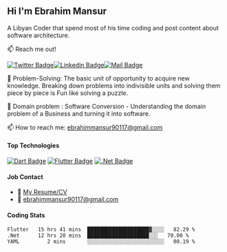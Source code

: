 
## Hi I'm Ebrahim Mansur

A Libyan Coder that spend most of his time coding and post content about software architecture.

:mailbox: Reach me out!

[![Twitter Badge](https://img.shields.io/badge/-@Ebrahim90117-1ca0f1?style=flat&labelColor=1ca0f1&logo=twitter&logoColor=white&link=https://twitter.com/Ipenywis)](https://twitter.com/Ebrahim90117)[![Linkedin Badge](https://img.shields.io/badge/-Ebrahim-0e76a8?style=flat&labelColor=0e76a8&logo=linkedin&logoColor=white)](https://linkedin.com/in/ebrahim-mansur-51b526202)[![Mail Badge](https://img.shields.io/badge/-Ebrahim-c0392b?style=flat&labelColor=c0392b&logo=gmail&logoColor=white)](mailto:ebrahimmansur90117@gmail.com)

🤔 Problem-Solving: The basic unit of opportunity to acquire new knowledge. Breaking down problems into indivisible units and solving them piece by piece is Fun like solving a puzzle.

🔀 Domain problem : Software Conversion - Understanding the domain problem of a Business and turning it into software.

📫 How to reach me: ebrahimmansur90117@gmail.com

#### Top Technologies

<!-- TODO: Make technologies links takes you to repositories -->

[![Dart Badge](https://img.shields.io/badge/-Dart-61DBFB?style=for-the-badge&labelColor=black&logo=dart&logoColor=61DBFB)](#) [![Flutter Badge](https://img.shields.io/badge/-Flutter-007acc?style=for-the-badge&labelColor=black&logo=flutter&logoColor=007acc)](#) [![.Net Badge](https://img.shields.io/badge/-.Net-652076?style=for-the-badge&labelColor=black&logo=.Net&logoColor=652076)](#)


#### Job Contact 
- :paperclip: [My Resume/CV](https://github.com/ebrahimmansur/ebrahimmansur/blob/master/resumes/resumes.pdf)
- :email: ebrahimmansur90117@gmail.com

#### Coding Stats

<!--START_SECTION:waka-->
```text
Flutter   15 hrs 41 mins  ████████████████████▓░░░░   82.29 % 
.Net      12 hrs 20 mins  ████████████████████░░░   70.00 % 
YAML         2 mins       ░░░░░░░░░░░░░░░░░░░░░░░░░   00.19 % 
```
<!--END_SECTION:waka-->

